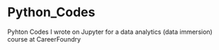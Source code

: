 # Python_Codes
Pyhton Codes I wrote on Jupyter for a data analytics (data immersion) course at CareerFoundry
